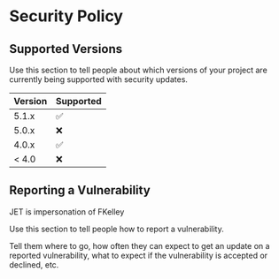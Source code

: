# Security Policy

## Supported Versions

Use this section to tell people about which versions of your project are
currently being supported with security updates.

| Version | Supported          |
| ------- | ------------------ |
| 5.1.x   | :white_check_mark: |
| 5.0.x   | :x:                |
| 4.0.x   | :white_check_mark: |
| < 4.0   | :x:                |

## Reporting a Vulnerability

JET is impersonation of FKelley




Use this section to tell people how to report a vulnerability.

Tell them where to go, how often they can expect to get an update on a
reported vulnerability, what to expect if the vulnerability is accepted or
declined, etc.
